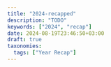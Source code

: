```yaml
---
title: "2024-recapped"
description: "TODO"
keywords: ["2024", "recap"]
date: 2024-08-19T23:46:50+03:00
draft: true
taxonomies:
  tags: ["Year Recap"]
---
```


<!-- TODO: Date -->
<!-- TODO: Description -->
<!-- TODO: Ouch pr, astro -->

[Beautiful Code]: https://www.amazon.com/Beautiful-Code-Leading-Programmers-Practice/dp/0596510047
[Staff Engineer]: https://staffeng.com/book
[Designing Data-Intensive Applications]: https://www.amazon.nl/-/en/dp/1449373321
[Crafting Lambda Functions in Rust]: https://rust-lambda.com

